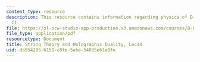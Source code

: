 ```yaml
---
content_type: resource
description: This resource contains information regarding physics of D-branes, Part
  II.
file: https://ol-ocw-studio-app-production.s3.amazonaws.com/courses/8-821-string-theory-and-holographic-duality-fall-2014/db9542856151c8fe5abe54035e61e8fe_MIT8_821S15_Lec14.pdf
file_type: application/pdf
resourcetype: Document
title: String Theory and Holographic Duality, Lec14
uid: db954285-6151-c8fe-5abe-54035e61e8fe
---
```

